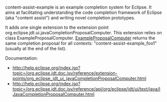 content-assist-example is an example completion system for Eclipse. It aims at facilitating understanding the code completion framework of Eclipse (aka "content assist") and writing novel completion prototypes.

It adds one single extension to the extension point org.eclipse.jdt.ui.javaCompletionProposalComputer. This extension relies on class ExampleProposalComputer. [ExampleProposalComputer](https://github.com/monperrus/content-assist-example/blob/master/src/content_assist_example/ExampleProposalComputer.java) returns the same completion proposal for all contexts: "content-assist-example_foo1" (usually at the end of the list).

Documentation:

* <http://help.eclipse.org/index.jsp?topic=/org.eclipse.jdt.doc.isv/reference/extension-points/org_eclipse_jdt_ui_javaCompletionProposalComputer.html>
* <http://help.eclipse.org/index.jsp?topic=/org.eclipse.jdt.doc.isv/reference/api/org/eclipse/jdt/ui/text/java/IJavaCompletionProposalComputer.html>


